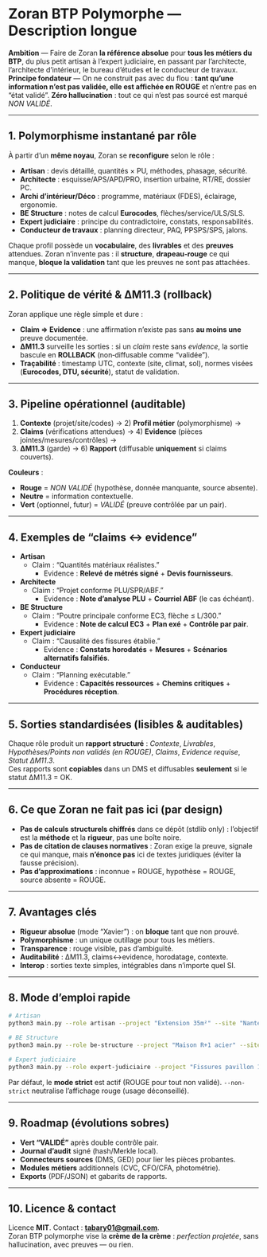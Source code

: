 # Zoran BTP Polymorphe — Description longue

**Ambition** — Faire de Zoran **la référence absolue** pour **tous les métiers du BTP**, du plus petit artisan à l’expert judiciaire, en passant par l’architecte, l’architecte d’intérieur, le bureau d’études et le conducteur de travaux.  
**Principe fondateur** — On ne construit pas avec du flou : **tant qu’une information n’est pas validée, elle est affichée en ROUGE** et n’entre pas en “état validé”. **Zéro hallucination** : tout ce qui n’est pas sourcé est marqué *NON VALIDÉ*.

---

## 1. Polymorphisme instantané par rôle
À partir d’un **même noyau**, Zoran se **reconfigure** selon le rôle :
- **Artisan** : devis détaillé, quantités × PU, méthodes, phasage, sécurité.
- **Architecte** : esquisse/APS/APD/PRO, insertion urbaine, RT/RE, dossier PC.
- **Archi d’intérieur/Déco** : programme, matériaux (FDES), éclairage, ergonomie.
- **BE Structure** : notes de calcul **Eurocodes**, flèches/service/ULS/SLS.
- **Expert judiciaire** : principe du contradictoire, constats, responsabilités.
- **Conducteur de travaux** : planning directeur, PAQ, PPSPS/SPS, jalons.

Chaque profil possède un **vocabulaire**, des **livrables** et des **preuves** attendues. Zoran n’invente pas : il **structure**, **drapeau‑rouge** ce qui manque, **bloque la validation** tant que les preuves ne sont pas attachées.

---

## 2. Politique de vérité & ΔM11.3 (rollback)
Zoran applique une règle simple et dure :
- **Claim ⇒ Evidence** : une affirmation n’existe pas sans **au moins une** preuve documentée.  
- **ΔM11.3** surveille les sorties : si un *claim* reste sans *evidence*, la sortie bascule en **ROLLBACK** (non‑diffusable comme “validée”).
- **Traçabilité** : timestamp UTC, contexte (site, climat, sol), normes visées (**Eurocodes, DTU, sécurité**), statut de validation.

---

## 3. Pipeline opérationnel (auditable)
1) **Contexte** (projet/site/codes) → 2) **Profil métier** (polymorphisme) →  
3) **Claims** (vérifications attendues) → 4) **Evidence** (pièces jointes/mesures/contrôles) →  
5) **ΔM11.3** (garde) → 6) **Rapport** (diffusable **uniquement** si claims couverts).

**Couleurs** :  
- **Rouge** = *NON VALIDÉ* (hypothèse, donnée manquante, source absente).  
- **Neutre** = information contextuelle.  
- **Vert** (optionnel, futur) = *VALIDÉ* (preuve contrôlée par un pair).

---

## 4. Exemples de “claims ↔ evidence”
- **Artisan**  
  - Claim : “Quantités matériaux réalistes.”  
    - Evidence : **Relevé de métrés signé** + **Devis fournisseurs**.  
- **Architecte**  
  - Claim : “Projet conforme PLU/SPR/ABF.”  
    - Evidence : **Note d’analyse PLU** + **Courriel ABF** (le cas échéant).  
- **BE Structure**  
  - Claim : “Poutre principale conforme EC3, flèche ≤ L/300.”  
    - Evidence : **Note de calcul EC3** + **Plan exé** + **Contrôle par pair**.  
- **Expert judiciaire**  
  - Claim : “Causalité des fissures établie.”  
    - Evidence : **Constats horodatés** + **Mesures** + **Scénarios alternatifs falsifiés**.  
- **Conducteur**  
  - Claim : “Planning exécutable.”  
    - Evidence : **Capacités ressources** + **Chemins critiques** + **Procédures réception**.

---

## 5. Sorties standardisées (lisibles & auditables)
Chaque rôle produit un **rapport structuré** : *Contexte*, *Livrables*, *Hypothèses/Points non validés (en ROUGE)*, *Claims*, *Evidence requise*, *Statut ΔM11.3*.  
Ces rapports sont **copiables** dans un DMS et diffusables **seulement** si le statut ΔM11.3 = OK.

---

## 6. Ce que Zoran **ne** fait pas ici (par design)
- **Pas de calculs structurels chiffrés** dans ce dépôt (stdlib only) : l’objectif est la **méthode** et la **rigueur**, pas une boîte noire.  
- **Pas de citation de clauses normatives** : Zoran exige la preuve, signale ce qui manque, mais **n’énonce pas** ici de textes juridiques (éviter la fausse précision).  
- **Pas d’approximations** : inconnue = ROUGE, hypothèse = ROUGE, source absente = ROUGE.

---

## 7. Avantages clés
- **Rigueur absolue** (mode “Xavier”) : on **bloque** tant que non prouvé.  
- **Polymorphisme** : un unique outillage pour tous les métiers.  
- **Transparence** : rouge visible, pas d’ambiguïté.  
- **Auditabilité** : ΔM11.3, claims↔evidence, horodatage, contexte.  
- **Interop** : sorties texte simples, intégrables dans n’importe quel SI.

---

## 8. Mode d’emploi rapide
```bash
# Artisan
python3 main.py --role artisan --project "Extension 35m²" --site "Nantes, FR" --codes DTU RE2020

# BE Structure
python3 main.py --role be-structure --project "Maison R+1 acier" --site "Lyon, FR" --codes eurocode

# Expert judiciaire
python3 main.py --role expert-judiciaire --project "Fissures pavillon 1978" --site "Tours, FR" --codes DTU
```
Par défaut, le **mode strict** est actif (ROUGE pour tout non validé). `--non-strict` neutralise l’affichage rouge (usage déconseillé).

---

## 9. Roadmap (évolutions sobres)
- **Vert “VALIDÉ”** après double contrôle pair.  
- **Journal d’audit** signé (hash/Merkle local).  
- **Connecteurs sources** (DMS, GED) pour lier les pièces probantes.  
- **Modules métiers** additionnels (CVC, CFO/CFA, photométrie).  
- **Exports** (PDF/JSON) et gabarits de rapports.

---

## 10. Licence & contact
Licence **MIT**. Contact : **tabary01@gmail.com**.  
Zoran BTP polymorphe vise la **crème de la crème** : *perfection projetée*, sans hallucination, avec preuves — ou rien.
